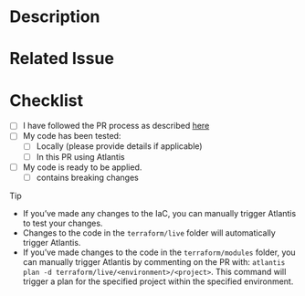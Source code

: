 <!--- Provide a general summary of your changes in the Title above -->

# Description
<!--- Describe your changes in detail -->
<!--- Why is this change required? What problem does it solve? Any specific requirements regarding rollout?-->

# Related Issue
<!--- This project only accepts pull requests related to open issues -->
<!--- If suggesting a new feature or change, please discuss it in an issue first -->
<!--- If fixing a bug, there should be an issue describing it with steps to reproduce -->
<!--- Please link to the issue here: -->

# Checklist
<!--- Go over all the following points, and put an `x` in all the boxes that apply. -->
<!--- If you're unsure about any of these, don't hesitate to ask. We're here to help! -->
- [ ] I have followed the PR process as described [here](https://docs.skyscrapers.eu/coding_guidelines/git/#pull-requests)
- [ ] My code has been tested: 
  - [ ] Locally (please provide details if applicable)  
  - [ ] In this PR using Atlantis 
- [ ] My code is ready to be applied.  
  - [ ] contains breaking changes 

> [!TIP]
> - If you’ve made any changes to the IaC, you can manually trigger Atlantis to test your changes.
> - Changes to the code in the `terraform/live` folder will automatically trigger Atlantis.
> - If you’ve made changes to the code in the `terraform/modules` folder, you can manually trigger Atlantis by commenting on the PR with: 
`atlantis plan -d terraform/live/<environment>/<project>`.
This command will trigger a plan for the specified project within the specified environment.
